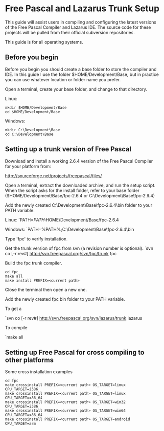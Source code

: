 # Free Pascal and Lazarus Trunk Setup

This guide will assist users in compiling and configuring the latest
versions of the Free Pascal Compiler and Lazarus IDE. The source code
for these projects will be pulled from their official subversion
repositories.

This guide is for all operating systems.

## Before you begin

Before you begin you should create a base folder to store the compiler
and IDE. In this guide I use the folder $HOME/Development/Base, but
in practice you can use whatever location or folder name you prefer.

Open a terminal, create your base folder, and change to that directory.

Linux:
```
mkdir $HOME/Development/Base
cd $HOME/Development/Base
```
Windows:
```
mkdir C:\Development\Base
cd C:\Development\Base
```
## Setting up a trunk version of Free Pascal


Download and install a working 2.6.4 version of the Free Pascal 
Compiler for your platform from:

http://sourceforge.net/projects/freepascal/files/

Open a terminal, extract the downloaded archive, and run the setup
script. When the script asks for the install folder, refer to your
base folder ($HOME/Development/Base/fpc-2.6.4 or 
C:\Development\Base\fpc-2.6.4)

Add the newly created C:\Development\Base\fpc-2.6.4\bin folder to your
PATH variable.

Linux:
`PATH=$PATH:$HOME/Development/Base/fpc-2.6.4

Windows:
`PATH=%PATH%;C:\Development\Base\fpc-2.6.4\bin

Type 'fpc' to verify installation.

Get the trunk version of fpc from svn (a revision number is optional).
`svn co [-r rev#] http://svn.freepascal.org/svn/fpc/trunk fpc

Build the fpc trunk compiler.
```
cd fpc
make all
make install PREFIX=<current path>
```
Close the terminal then open a new one.

Add the newly created fpc bin folder to your PATH variable.

To get a

`svn co [-r rev#] http://svn.freepascal.org/svn/lazarus/trunk lazarus

To compile

`make all

## Setting up Free Pascal for cross compiling to other platforms

Some cross installation examples

```
cd fpc
make crossinstall PREFIX=<current path> OS_TARGET=linux CPU_TARGET=i386
make crossinstall PREFIX=<current path> OS_TARGET=linux CPU_TARGET=x86_64
make crossinstall PREFIX=<current path> OS_TARGET=win32 CPU_TARGET=i386
make crossinstall PREFIX=<current path> OS_TARGET=win64 CPU_TARGET=x86_64
make crossinstall PREFIX=<current path> OS_TARGET=android CPU_TARGET=arm 
```

